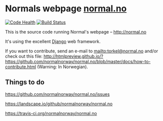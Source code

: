 # Normals webpage [normal.no](http://normal.no)

[![Code Health](https://landscape.io/github/normalnorway/normal.no/master/landscape.svg?style=plastic)](https://landscape.io/github/normalnorway/normal.no/master)
[![Build Status](https://travis-ci.org/normalnorway/normal.no.svg?branch=master)](https://travis-ci.org/normalnorway/normal.no)

This is the source code running Normal's webpage – <http://normal.no>

It's using the excellent [Django](https://www.djangoproject.com/) web
framework.

If you want to contribute, send an e-mail to <mailto:torkel@normal.no>
and/or check out this file:
<http://htmlpreview.github.io/?https://github.com/normalnorway/normal.no/blob/master/docs/how-to-contribute.html>
(Warning: In Norwegian).

## Things to do

<https://github.com/normalnorway/normal.no/issues>

<https://landscape.io/github/normalnorway/normal.no>

<https://travis-ci.org/normalnorway/normal.no>
